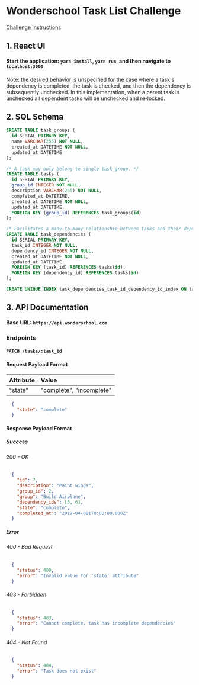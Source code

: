 # Wonderschool Task List Challenge

[Challenge Instructions](https://www.dropbox.com/sh/8icefhbj8w39t20/AAAIuaNcW-1yd_rS36JLmqqoa)

## 1. React UI
#### Start the application: `yarn install`, `yarn run`, and then navigate to `localhost:3000`

Note: the desired behavior is unspecified for the case where a task's dependency is completed, 
the task is checked, and then the dependency is subsequently unchecked. In this implementation,
when a parent task is unchecked all dependent tasks will be unchecked and re-locked.

## 2. SQL Schema
```SQL
CREATE TABLE task_groups (
  id SERIAL PRIMARY KEY,
  name VARCHAR(255) NOT NULL,
  created_at DATETIME NOT NULL,
  updated_at DATETIME
);

/* A task may only belong to single task_group. */
CREATE TABLE tasks (
  id SERIAL PRIMARY KEY,
  group_id INTEGER NOT NULL,
  description VARCHAR(255) NOT NULL,
  completed_at DATETIME,
  created_at DATETIME NOT NULL,
  updated_at DATETIME,
  FOREIGN KEY (group_id) REFERENCES task_groups(id)
);

/* Facilitates a many-to-many relationship between tasks and their dependencies. */
CREATE TABLE task_dependencies (
  id SERIAL PRIMARY KEY,
  task_id INTEGER NOT NULL,
  dependency_id INTEGER NOT NULL,
  created_at DATETIME NOT NULL,
  updated_at DATETIME,
  FOREIGN KEY (task_id) REFERENCES tasks(id),
  FOREIGN KEY (dependency_id) REFERENCES tasks(id)
);

CREATE UNIQUE INDEX task_dependencies_task_id_dependency_id_index ON task_dependencies USING btree (task_id, dependency_id);
```

## 3. API Documentation

#### Base URL: ```https://api.wonderschool.com```

### Endpoints

#### `PATCH /tasks/:task_id`

#### Request Payload Format
| Attribute | Value                    |
| :-        | :-                       |
| "state"   | "complete", "incomplete" |

```JSON
  {
    "state": "complete"
  }
```

#### Response Payload Format
##### Success
###### 200 - OK
```JSON
  {
    "id": 7,
    "description": "Paint wings",
    "group_id": 2,
    "group": "Build Airplane",
    "dependency_ids": [5, 6],
    "state": "complete",
    "completed_at": "2019-04-081T0:00:00.000Z"
  }
```

##### Error
###### 400 - Bad Request
```JSON
  {
    "status": 400,
    "error": "Invalid value for 'state' attribute"
  }
```

###### 403 - Forbidden
```JSON
  {
    "status": 403,
    "error": "Cannot complete, task has incomplete dependencies"
  }
```

###### 404 - Not Found
```JSON
  {
    "status": 404,
    "error": "Task does not exist"
  }
```

